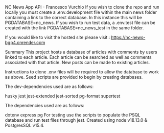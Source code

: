 NC News App API - Francesco Vurchio
If you wish to clone the repo and run locally you must create a .env.development file within the main news folder containing a link to the correct database. In this instance this will be PGDATABASE=nc_news. If you wish to run test data, a .env.test file can be created with the link PGDATABASE=nc_news_test in the same folder.

If you would like to visit the hosted site please visit : https://nc-news-bgp4.onrender.com

Summary
This project hosts a database of articles with comments by users linked to each article. Each article can be searched as well as comments associated with that article. New posts can be made to existing articles.

Instructions to clone
.env files will be required to allow the database to work as above. Seed scripts are provided to begin by creating databases.

The dev-dependencies used are as follows:

husky
jest
jest-extended
jest-sorted
pg-format
supertest

The dependencies used are as follows:

dotenv
express
pg
For testing use the scripts to populate the PSQL database and run test files through jest. Created using node v18.13.0 & PostgresSQL v15.4.